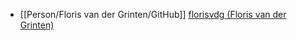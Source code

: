 - [[Person/Floris van der Grinten/GitHub]] [florisvdg (Floris van der Grinten)](https://github.com/florisvdg)
